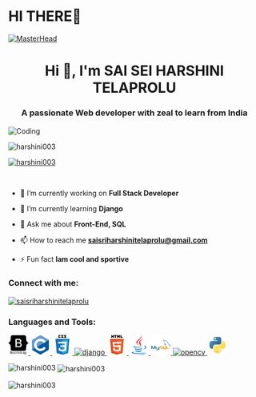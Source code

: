 # HI THERE👋
[![MasterHead](https://www.digitalsolutionservices.com/img/services/web%20development.gif)](https://harshini003.io)
<h1 align="center">Hi 👋, I'm SAI SEI HARSHINI TELAPROLU</h1>
<h3 align="center">A passionate Web developer with zeal to learn from India</h3>
<img align="center" alt="Coding" width="400" src="https://miro.medium.com/v2/resize:fit:800/1*mr7WXw8tgpMhqugKP2WhrA.gif">
<p align="left"> <img src="https://komarev.com/ghpvc/?username=harshini003&label=Profile%20views&color=0e75b6&style=flat" alt="harshini003" /> </p>

<p align="left"> <a href="https://github.com/ryo-ma/github-profile-trophy"><img src="https://github-profile-trophy.vercel.app/?username=harshini003" alt="harshini003" /></a> </p>

<p align="left"> <a href="https://twitter.com/" target="blank"><img src="https://img.shields.io/twitter/follow/?logo=twitter&style=for-the-badge" alt="" /></a> </p>

- 🔭 I’m currently working on **Full Stack Developer**

- 🌱 I’m currently learning **Django**

- 💬 Ask me about **Front-End, SQL**

- 📫 How to reach me **saisriharshinitelaprolu@gmail.com**

- ⚡ Fun fact **Iam cool and sportive**

<h3 align="left">Connect with me:</h3>
<p align="left">
<a href="https://linkedin.com/in/saisriharshinitelaprolu" target="blank"><img align="center" src="https://raw.githubusercontent.com/rahuldkjain/github-profile-readme-generator/master/src/images/icons/Social/linked-in-alt.svg" alt="saisriharshinitelaprolu" height="30" width="40" /></a>
</p>

<h3 align="left">Languages and Tools:</h3>
<p align="left"> <a href="https://getbootstrap.com" target="_blank" rel="noreferrer"> <img src="https://raw.githubusercontent.com/devicons/devicon/master/icons/bootstrap/bootstrap-plain-wordmark.svg" alt="bootstrap" width="40" height="40"/> </a> <a href="https://www.cprogramming.com/" target="_blank" rel="noreferrer"> <img src="https://raw.githubusercontent.com/devicons/devicon/master/icons/c/c-original.svg" alt="c" width="40" height="40"/> </a> <a href="https://www.w3schools.com/css/" target="_blank" rel="noreferrer"> <img src="https://raw.githubusercontent.com/devicons/devicon/master/icons/css3/css3-original-wordmark.svg" alt="css3" width="40" height="40"/> </a> <a href="https://www.djangoproject.com/" target="_blank" rel="noreferrer"> <img src="https://cdn.worldvectorlogo.com/logos/django.svg" alt="django" width="40" height="40"/> </a> <a href="https://www.w3.org/html/" target="_blank" rel="noreferrer"> <img src="https://raw.githubusercontent.com/devicons/devicon/master/icons/html5/html5-original-wordmark.svg" alt="html5" width="40" height="40"/> </a> <a href="https://www.java.com" target="_blank" rel="noreferrer"> <img src="https://raw.githubusercontent.com/devicons/devicon/master/icons/java/java-original.svg" alt="java" width="40" height="40"/> </a> <a href="https://www.mysql.com/" target="_blank" rel="noreferrer"> <img src="https://raw.githubusercontent.com/devicons/devicon/master/icons/mysql/mysql-original-wordmark.svg" alt="mysql" width="40" height="40"/> </a> <a href="https://opencv.org/" target="_blank" rel="noreferrer"> <img src="https://www.vectorlogo.zone/logos/opencv/opencv-icon.svg" alt="opencv" width="40" height="40"/> </a> <a href="https://www.python.org" target="_blank" rel="noreferrer"> <img src="https://raw.githubusercontent.com/devicons/devicon/master/icons/python/python-original.svg" alt="python" width="40" height="40"/> </a> </p>

<p><img align="left" src="https://github-readme-stats.vercel.app/api/top-langs?username=harshini003&show_icons=true&locale=en&layout=compact" alt="harshini003" /></p>

<p>&nbsp;<img align="center" src="https://github-readme-stats.vercel.app/api?username=harshini003&show_icons=true&locale=en" alt="harshini003" /></p>

<p><img align="center" src="https://github-readme-streak-stats.herokuapp.com/?user=harshini003&" alt="harshini003" /></p>
